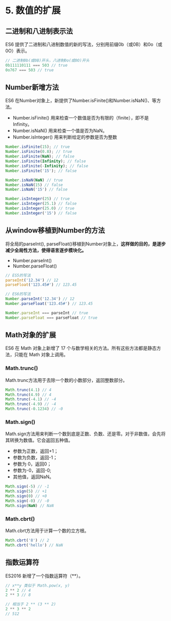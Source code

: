 # 5. 数值的扩展



## 二进制和八进制表示法
ES6 提供了二进制和八进制数值的新的写法，分别用前缀0b（或0B）和0o（或0O）表示。
```js
// 二进制0b(或0B)开头，八进制0o(或0O)开头
0b111110111 === 503 // true
0o767 === 503 // true
```

## Number新增方法
ES6 在Number对象上，新提供了Number.isFinite()和Number.isNaN()、等方法。
- Number.isFinite() 用来检查一个数值是否为有限的（finite），即不是Infinity。
- Number.isNaN() 用来检查一个值是否为NaN。
- Number.isInteger() 用来判断给定的参数是否为整数
```js
Number.isFinite(15); // true
Number.isFinite(0.8); // true
Number.isFinite(NaN); // false
Number.isFinite(Infinity); // false
Number.isFinite(-Infinity); // false
Number.isFinite('15'); // false

Number.isNaN(NaN) // true
Number.isNaN(15) // false
Number.isNaN('15') // false

Number.isInteger(25) // true
Number.isInteger(25.1) // false
Number.isInteger(25.0) // true
Number.isInteger('15') // false
```

## 从window移植到Number的方法
将全局的parseInt(), parseFloat()移植到Number对象上，**这样做的目的，是逐步减少全局性方法，使得语言逐步模块化。**
- Number.parseInt()
- Number.parseFloat()
```js
// ES5的写法
parseInt('12.34') // 12
parseFloat('123.45#') // 123.45

// ES6的写法
Number.parseInt('12.34') // 12
Number.parseFloat('123.45#') // 123.45

Number.parseInt === parseInt // true
Number.parseFloat === parseFloat // true
```

## Math对象的扩展
ES6 在 Math 对象上新增了 17 个与数学相关的方法。所有这些方法都是静态方法，只能在 Math 对象上调用。
### Math.trunc() 
Math.trunc方法用于去除一个数的小数部分，返回整数部分。
```js
Math.trunc(4.1) // 4
Math.trunc(4.9) // 4
Math.trunc(-4.1) // -4
Math.trunc(-4.9) // -4
Math.trunc(-0.1234) // -0
```
### Math.sign()
Math.sign方法用来判断一个数到底是正数、负数、还是零。对于非数值，会先将其转换为数值。它会返回五种值。
- 参数为正数，返回+1；
- 参数为负数，返回-1；
- 参数为 0，返回0；
- 参数为-0，返回-0;
- 其他值，返回NaN。
```js
Math.sign(-5) // -1
Math.sign(5) // +1
Math.sign(0) // +0
Math.sign(-0) // -0
Math.sign(NaN) // NaN
```
### Math.cbrt()
Math.cbrt方法用于计算一个数的立方根。
```js
Math.cbrt('8') // 2
Math.cbrt('hello') // NaN
```

## 指数运算符
ES2016 新增了一个指数运算符（**）。
```js
// x**y 类似于 Math.pow(x, y)
2 ** 2 // 4
2 ** 3 // 8

// 相当于 2 ** (3 ** 2)
2 ** 3 ** 2
// 512
```